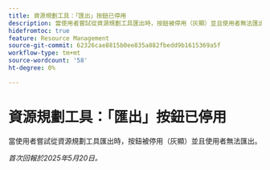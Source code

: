 ```yaml
---
title: 資源規劃工具：「匯出」按鈕已停用
description: 當使用者嘗試從資源規劃工具匯出時，按鈕被停用（灰顯）並且使用者無法匯出。
hidefromtoc: true
feature: Resource Management
source-git-commit: 62326cae8815b0ee835a882fbedd9b1615369a5f
workflow-type: tm+mt
source-wordcount: '58'
ht-degree: 0%

---
```



# 資源規劃工具：「匯出」按鈕已停用

當使用者嘗試從資源規劃工具匯出時，按鈕被停用（灰顯）並且使用者無法匯出。

_首次回報於2025年5月20日。_
